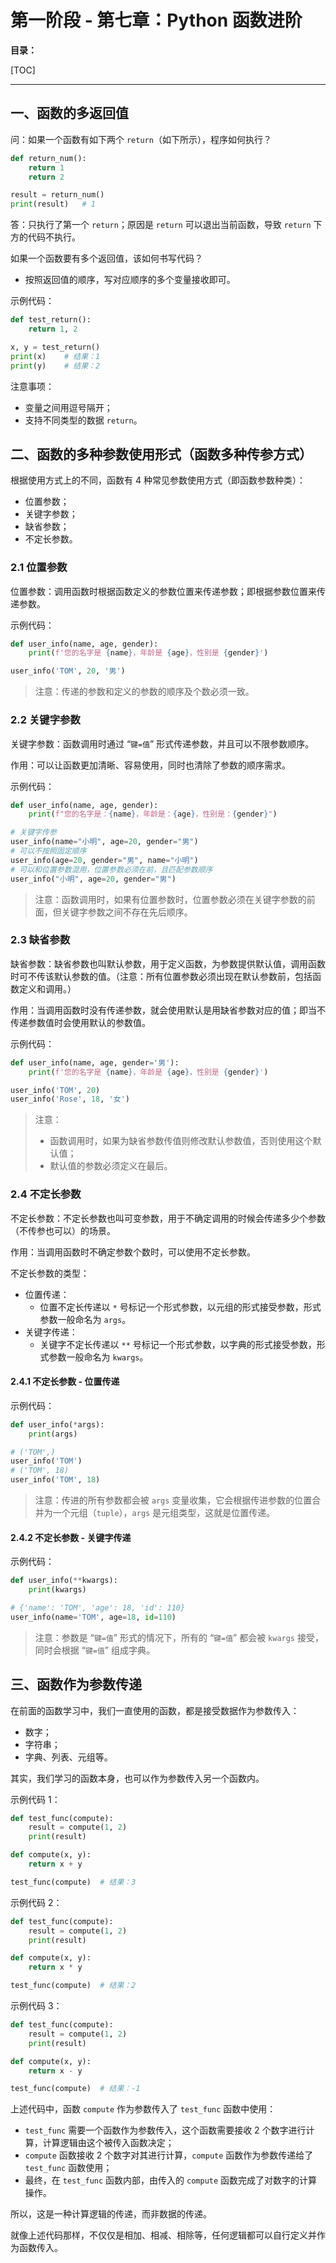 # 第一阶段 - 第七章：Python 函数进阶

**目录：**

[TOC]

---

## 一、函数的多返回值

问：如果一个函数有如下两个 `return`（如下所示），程序如何执行？
```python
def return_num():
    return 1
    return 2

result = return_num()
print(result)   # 1
```
答：只执行了第一个 `return`；原因是 `return` 可以退出当前函数，导致 `return` 下方的代码不执行。

如果一个函数要有多个返回值，该如何书写代码？
* 按照返回值的顺序，写对应顺序的多个变量接收即可。

示例代码：
```python
def test_return():
    return 1, 2

x, y = test_return()
print(x)    # 结果：1
print(y)    # 结果：2
```

注意事项：
* 变量之间用逗号隔开；
* 支持不同类型的数据 `return`。

## 二、函数的多种参数使用形式（函数多种传参方式）

根据使用方式上的不同，函数有 4 种常见参数使用方式（即函数参数种类）：
* 位置参数；
* 关键字参数；
* 缺省参数；
* 不定长参数。

### 2.1 位置参数

位置参数：调用函数时根据函数定义的参数位置来传递参数；即根据参数位置来传递参数。

示例代码：
```python
def user_info(name, age, gender):
    print(f'您的名字是 {name}，年龄是 {age}，性别是 {gender}')

user_info('TOM', 20, '男')
```

> 注意：传递的参数和定义的参数的顺序及个数必须一致。

### 2.2 关键字参数

关键字参数：函数调用时通过 “`键=值`” 形式传递参数，并且可以不限参数顺序。

作用：可以让函数更加清晰、容易使用，同时也清除了参数的顺序需求。

示例代码：
```python
def user_info(name, age, gender):
    print(f"您的名字是：{name}，年龄是：{age}，性别是：{gender}")

# 关键字传参
user_info(name="小明", age=20, gender="男")
# 可以不按照固定顺序
user_info(age=20, gender="男", name="小明")
# 可以和位置参数混用，位置参数必须在前，且匹配参数顺序
user_info("小明", age=20, gender="男")
```

> 注意：函数调用时，如果有位置参数时，位置参数必须在关键字参数的前面，但关键字参数之间不存在先后顺序。

### 2.3 缺省参数

缺省参数：缺省参数也叫默认参数，用于定义函数，为参数提供默认值，调用函数时可不传该默认参数的值。（注意：所有位置参数必须出现在默认参数前，包括函数定义和调用。）

作用：当调用函数时没有传递参数，就会使用默认是用缺省参数对应的值；即当不传递参数值时会使用默认的参数值。

示例代码：
```python
def user_info(name, age, gender='男'):
    print(f'您的名字是 {name}，年龄是 {age}，性别是 {gender}')

user_info('TOM', 20)
user_info('Rose', 18, '女')
```

> 注意：
> * 函数调用时，如果为缺省参数传值则修改默认参数值，否则使用这个默认值；
> * 默认值的参数必须定义在最后。

### 2.4 不定长参数

不定长参数：不定长参数也叫可变参数，用于不确定调用的时候会传递多少个参数（不传参也可以）的场景。

作用：当调用函数时不确定参数个数时，可以使用不定长参数。

不定长参数的类型：
* 位置传递：
  * 位置不定长传递以 `*` 号标记一个形式参数，以元组的形式接受参数，形式参数一般命名为 `args`。
* 关键字传递：
  * 关键字不定长传递以 `**` 号标记一个形式参数，以字典的形式接受参数，形式参数一般命名为 `kwargs`。

#### 2.4.1 不定长参数 - 位置传递

示例代码：
```python
def user_info(*args):
    print(args)

# ('TOM',)
user_info('TOM')
# ('TOM', 18)
user_info('TOM', 18)
```

> 注意：传进的所有参数都会被 `args` 变量收集，它会根据传进参数的位置合并为一个元组（`tuple`），`args` 是元组类型，这就是位置传递。

#### 2.4.2 不定长参数 - 关键字传递

示例代码：
```python
def user_info(**kwargs):
    print(kwargs)

# {'name': 'TOM', 'age': 18, 'id': 110}
user_info(name='TOM', age=18, id=110)
```

> 注意：参数是 “`键=值`” 形式的情况下，所有的 “`键=值`” 都会被 `kwargs` 接受，同时会根据 “`键=值`” 组成字典。

## 三、函数作为参数传递

在前面的函数学习中，我们一直使用的函数，都是接受数据作为参数传入：
* 数字；
* 字符串；
* 字典、列表、元组等。

其实，我们学习的函数本身，也可以作为参数传入另一个函数内。

示例代码 1：
```python
def test_func(compute):
    result = compute(1, 2)
    print(result)

def compute(x, y):
    return x + y

test_func(compute)  # 结果：3
```

示例代码 2：
```python
def test_func(compute):
    result = compute(1, 2)
    print(result)

def compute(x, y):
    return x * y

test_func(compute)  # 结果：2
```

示例代码 3：
```python
def test_func(compute):
    result = compute(1, 2)
    print(result)

def compute(x, y):
    return x - y

test_func(compute)  # 结果：-1
```

上述代码中，函数 `compute` 作为参数传入了 `test_func` 函数中使用：
* `test_func` 需要一个函数作为参数传入，这个函数需要接收 2 个数字进行计算，计算逻辑由这个被传入函数决定；
* `compute` 函数接收 2 个数字对其进行计算，`compute` 函数作为参数传递给了 `test_func` 函数使用；
* 最终，在 `test_func` 函数内部，由传入的 `compute` 函数完成了对数字的计算操作。

所以，这是一种计算逻辑的传递，而非数据的传递。

就像上述代码那样，不仅仅是相加、相减、相除等，任何逻辑都可以自行定义并作为函数传入。